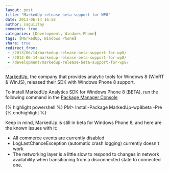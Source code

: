 ```yaml
---
layout: post
title: "MarkedUp release beta support for WP8"
date: 2013-06-14 16:58
author: saguiitay
comments: true
categories: [Development, Windows Phone]
tags: [MarkedUp, Windows Phone]
share: true
redirect_from:
 - /2013/06/14/markedup-release-beta-support-for-wp8/
 - /2013-06-14-markedup-release-beta-support-for-wp8/
 - /development/markedup-release-beta-support-for-wp8/
---
```

[MarkedUp](https://markedup.com/), the company that provides analytic tools for Windows 8 (WinRT & WinJS), released their SDK with Windows Phone 8 support.

To install MarkedUp Analytics SDK for Windows Phone 8 (BETA), run the following command in the [Package Manager Console](http://docs.nuget.org/docs/start-here/using-the-package-manager-console)

{% highlight powershell %}
PM> Install-Package MarkedUp-wp8beta -Pre
{% endhighlight %}

Keep in mind, MarkedUp is still in beta for Windows Phone 8, and here are the known issues with it:

- All commerce events are currently disabled
- LogLastChanceException (automatic crash logging) currently doesn't work
- The networking layer is a little slow to respond to changes in network availability when transitioning from a disconnected state to connected one.
